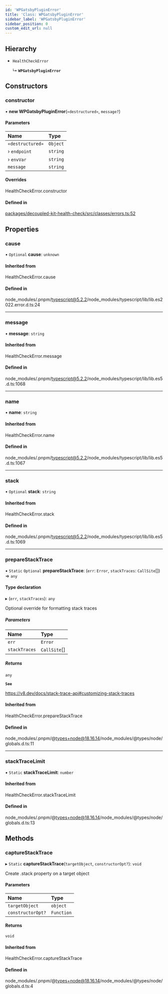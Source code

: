 ```yaml
---
id: 'WPGatsbyPluginError'
title: 'Class: WPGatsbyPluginError'
sidebar_label: 'WPGatsbyPluginError'
sidebar_position: 0
custom_edit_url: null
---
```


## Hierarchy

- `HealthCheckError`

  ↳ **`WPGatsbyPluginError`**

## Constructors

### constructor

• **new WPGatsbyPluginError**(`«destructured»`, `message?`)

#### Parameters

| Name             | Type     |
| :--------------- | :------- |
| `«destructured»` | `Object` |
| › `endpoint`     | `string` |
| › `envVar`       | `string` |
| `message`        | `string` |

#### Overrides

HealthCheckError.constructor

#### Defined in

[packages/decoupled-kit-health-check/src/classes/errors.ts:52](https://github.com/pantheon-systems/decoupled-kit-js/blob/32b3f2995/packages/decoupled-kit-health-check/src/classes/errors.ts#L52)

## Properties

### cause

• `Optional` **cause**: `unknown`

#### Inherited from

HealthCheckError.cause

#### Defined in

node_modules/.pnpm/typescript@5.2.2/node_modules/typescript/lib/lib.es2022.error.d.ts:24

---

### message

• **message**: `string`

#### Inherited from

HealthCheckError.message

#### Defined in

node_modules/.pnpm/typescript@5.2.2/node_modules/typescript/lib/lib.es5.d.ts:1068

---

### name

• **name**: `string`

#### Inherited from

HealthCheckError.name

#### Defined in

node_modules/.pnpm/typescript@5.2.2/node_modules/typescript/lib/lib.es5.d.ts:1067

---

### stack

• `Optional` **stack**: `string`

#### Inherited from

HealthCheckError.stack

#### Defined in

node_modules/.pnpm/typescript@5.2.2/node_modules/typescript/lib/lib.es5.d.ts:1069

---

### prepareStackTrace

▪ `Static` `Optional` **prepareStackTrace**: (`err`: `Error`, `stackTraces`:
`CallSite`[]) => `any`

#### Type declaration

▸ (`err`, `stackTraces`): `any`

Optional override for formatting stack traces

##### Parameters

| Name          | Type         |
| :------------ | :----------- |
| `err`         | `Error`      |
| `stackTraces` | `CallSite`[] |

##### Returns

`any`

**`See`**

https://v8.dev/docs/stack-trace-api#customizing-stack-traces

#### Inherited from

HealthCheckError.prepareStackTrace

#### Defined in

node_modules/.pnpm/@types+node@18.16.14/node_modules/@types/node/globals.d.ts:11

---

### stackTraceLimit

▪ `Static` **stackTraceLimit**: `number`

#### Inherited from

HealthCheckError.stackTraceLimit

#### Defined in

node_modules/.pnpm/@types+node@18.16.14/node_modules/@types/node/globals.d.ts:13

## Methods

### captureStackTrace

▸ `Static` **captureStackTrace**(`targetObject`, `constructorOpt?`): `void`

Create .stack property on a target object

#### Parameters

| Name              | Type       |
| :---------------- | :--------- |
| `targetObject`    | `object`   |
| `constructorOpt?` | `Function` |

#### Returns

`void`

#### Inherited from

HealthCheckError.captureStackTrace

#### Defined in

node_modules/.pnpm/@types+node@18.16.14/node_modules/@types/node/globals.d.ts:4
